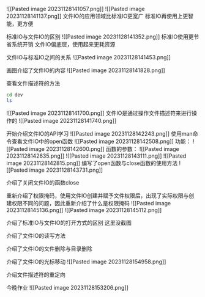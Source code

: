 ![[Pasted image 20231128141057.png]]
![[Pasted image 20231128141137.png]]
文件IO的应用领域比标准IO更宽广
标准IO再使用上更智能，更方便

标准IO与文件IO的区别
![[Pasted image 20231128141352.png]]
标准IO使用更节省系统开销
文件IO偏底层，使用起来更耗资源

文件IO与标准IO之间的关系
![[Pasted image 20231128141453.png]]

画图介绍了文件IO的内容
![[Pasted image 20231128141828.png]]

查看文件描述符的方法
```sh
cd dev
ls
```

![[Pasted image 20231128141700.png]]
文件IO是通过操作文件描述符来进行操作的
![[Pasted image 20231128141740.png]]

开始介绍文件IO的API学习
![[Pasted image 20231128142243.png]]
使用man命令查看文件IO中的open函数
![[Pasted image 20231128142508.png]]
功能：
![[Pasted image 20231128142600.png]]
函数的参数：
![[Pasted image 20231128142635.png]]
![[Pasted image 20231128143111.png]]
![[Pasted image 20231128142815.png]]
编写了open函数与close函数的使用方法
![[Pasted image 20231128143731.png]]

介绍了关闭文件IO的函数close


重新介绍了权限掩码，使用文件IO创建并赋予文件权限后，出现了实际权限与创建权限不同的问题，因此重新介绍了什么是权限掩码
![[Pasted image 20231128145136.png]]
![[Pasted image 20231128145112.png]]

介绍了标准IO与文件IO的打开方式的区别
这里没截图

介绍了文件IO的读写方法

介绍了文件IO的文件删除与目录删除

介绍了文件IO的光标移动
![[Pasted image 20231128154958.png]]

介绍文件描述符的重定向

今晚作业
![[Pasted image 20231128153206.png]]